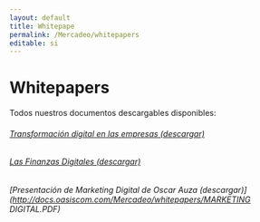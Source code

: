 ```yaml
---
layout: default
title: Whitepape
permalink: /Mercadeo/whitepapers
editable: si
---
```


# Whitepapers
Todos nuestros documentos descargables disponibles:
###### [Transformación digital en las empresas (descargar)](http://docs.oasiscom.com/Mercadeo/whitepapers/Brochure_Transformacion_Digital_06062017_01.pdf)
###### [Las Finanzas Digitales (descargar)](http://docs.oasiscom.com/Mercadeo/whitepapers/Las_finanzas_digitales.pdf)
###### [Presentación de Marketing Digital de Oscar Auza  (descargar)](http://docs.oasiscom.com/Mercadeo/whitepapers/MARKETING DIGITAL.PDF)

